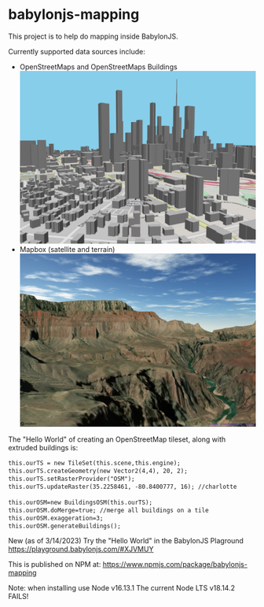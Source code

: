 # babylonjs-mapping
This project is to help do mapping inside BabylonJS. 

Currently supported data sources include:
* OpenStreetMaps and OpenStreetMaps Buildings
![lots of gray buildings on top of map of roads](https://raw.githubusercontent.com/djzielin/babylonjs-mapping/main/doc/charlotte.jpg "Open Street Maps Demo")
* Mapbox (satellite and terrain)
![grand canyon with river at bottom](https://raw.githubusercontent.com/djzielin/babylonjs-mapping/main/doc/grand_canyon.jpg "Mapbox Terrain Demo")


The "Hello World" of creating an OpenStreetMap tileset, along with extruded buildings is:

```
this.ourTS = new TileSet(this.scene,this.engine);
this.ourTS.createGeometry(new Vector2(4,4), 20, 2);
this.ourTS.setRasterProvider("OSM");
this.ourTS.updateRaster(35.2258461, -80.8400777, 16); //charlotte

this.ourOSM=new BuildingsOSM(this.ourTS);
this.ourOSM.doMerge=true; //merge all buildings on a tile
this.ourOSM.exaggeration=3;
this.ourOSM.generateBuildings();
```

New (as of 3/14/2023)
Try the "Hello World" in the BabylonJS Plaground 
https://playground.babylonjs.com/#XJVMUY

This is published on NPM at:
https://www.npmjs.com/package/babylonjs-mapping

Note: when installing use Node v16.13.1
The current Node LTS v18.14.2 FAILS!
